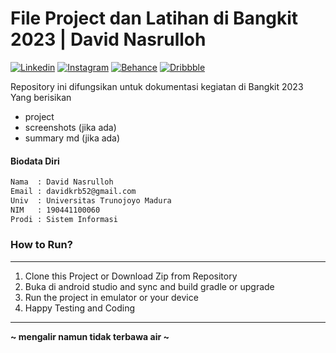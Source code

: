 # File Project dan Latihan di Bangkit 2023 | David Nasrulloh

[![Linkedin](https://badgen.net/badge/icon/linkedin?icon=linkedin&label)](https://www.linkedin.com/in/davidnasrulloh/) [![Instagram](https://badgen.net/badge/icon/instagram?icon=instagram&label)](https://www.instagram.com/davidnasrulloh_/) [![Behance](https://badgen.net/badge/icon/behance?icon=behance&label)](https://www.behance.net/davidnasrulloh) [![Dribbble](https://badgen.net/badge/icon/dribble?icon=dribbble&label)](https://dribbble.com/davidnasrulloh/shots)

Repository ini difungsikan untuk dokumentasi kegiatan di Bangkit 2023 Yang berisikan

- project
- screenshots (jika ada)
- summary md (jika ada)

#### Biodata Diri

```sh
Nama  : David Nasrulloh
Email : davidkrb52@gmail.com
Univ  : Universitas Trunojoyo Madura
NIM   : 190441100060
Prodi : Sistem Informasi
```

### How to Run?

---

1. Clone this Project or Download Zip from Repository
2. Buka di android studio and sync and build gradle or upgrade
3. Run the project in emulator or your device
4. Happy Testing and Coding

---

**~ mengalir namun tidak terbawa air ~**
